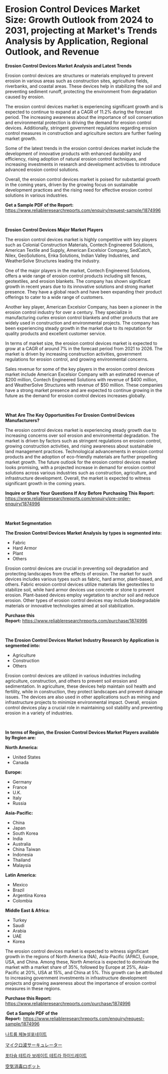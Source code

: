<p><h1>Erosion Control Devices Market Size: Growth Outlook from 2024 to 2031, projecting at Market's Trends Analysis by Application, Regional Outlook, and Revenue</h1></p><p><strong>Erosion Control Devices Market Analysis and Latest Trends</strong></p>
<p><p>Erosion control devices are structures or materials employed to prevent erosion in various areas such as construction sites, agriculture fields, riverbanks, and coastal areas. These devices help in stabilizing the soil and preventing sediment runoff, protecting the environment from degradation caused by erosion.</p><p>The erosion control devices market is experiencing significant growth and is expected to continue to expand at a CAGR of 11.2% during the forecast period. The increasing awareness about the importance of soil conservation and environmental protection is driving the demand for erosion control devices. Additionally, stringent government regulations regarding erosion control measures in construction and agriculture sectors are further fueling market growth.</p><p>Some of the latest trends in the erosion control devices market include the development of innovative products with enhanced durability and efficiency, rising adoption of natural erosion control techniques, and increasing investments in research and development activities to introduce advanced erosion control solutions.</p><p>Overall, the erosion control devices market is poised for substantial growth in the coming years, driven by the growing focus on sustainable development practices and the rising need for effective erosion control solutions in various industries.</p></p>
<p><strong>Get a Sample PDF of the Report:&nbsp;</strong> <a href="https://www.reliableresearchreports.com/enquiry/request-sample/1874996">https://www.reliableresearchreports.com/enquiry/request-sample/1874996</a></p>
<p>&nbsp;</p>
<p><strong>Erosion Control Devices Major Market Players</strong></p>
<p><p>The erosion control devices market is highly competitive with key players such as Colonial Construction Materials, Contech Engineered Solutions, American Textile and Supply, American Excelsior Company, SedCatch, Nilex, GeoSolutions, Enka Solutions, Indian Valley Industries, and WeatherSolve Structures leading the industry. </p><p>One of the major players in the market, Contech Engineered Solutions, offers a wide range of erosion control products including silt fences, geotextiles, and erosion blankets. The company has shown significant growth in recent years due to its innovative solutions and strong market presence. They have a global reach and have been expanding their product offerings to cater to a wide range of customers.</p><p>Another key player, American Excelsior Company, has been a pioneer in the erosion control industry for over a century. They specialize in manufacturing curlex erosion control blankets and other products that are widely used in construction and environmental projects. The company has been experiencing steady growth in the market due to its reputation for quality products and excellent customer service.</p><p>In terms of market size, the erosion control devices market is expected to grow at a CAGR of around 7% in the forecast period from 2021 to 2026. The market is driven by increasing construction activities, government regulations for erosion control, and growing environmental concerns. </p><p>Sales revenue for some of the key players in the erosion control devices market include American Excelsior Company with an estimated revenue of $200 million, Contech Engineered Solutions with revenue of $400 million, and WeatherSolve Structures with revenue of $50 million. These companies have a strong market presence and are expected to continue growing in the future as the demand for erosion control devices increases globally.</p></p>
<p>&nbsp;</p>
<p><strong>What Are The Key Opportunities For Erosion Control Devices Manufacturers?</strong></p>
<p><p>The erosion control devices market is experiencing steady growth due to increasing concerns over soil erosion and environmental degradation. The market is driven by factors such as stringent regulations on erosion control, growing construction activities, and rising awareness about sustainable land management practices. Technological advancements in erosion control products and the adoption of eco-friendly materials are further propelling market growth. The future outlook for the erosion control devices market looks promising, with a projected increase in demand for erosion control solutions across various industries such as construction, agriculture, and infrastructure development. Overall, the market is expected to witness significant growth in the coming years.</p></p>
<p><strong>Inquire or Share Your Questions If Any Before Purchasing This Report:</strong> <a href="https://www.reliableresearchreports.com/enquiry/pre-order-enquiry/1874996">https://www.reliableresearchreports.com/enquiry/pre-order-enquiry/1874996</a></p>
<p>&nbsp;</p>
<p><strong>Market Segmentation</strong></p>
<p><strong>The Erosion Control Devices Market Analysis by types is segmented into:</strong></p>
<p><ul><li>Fabric</li><li>Hard Armor</li><li>Plant</li><li>Others</li></ul></p>
<p><p>Erosion control devices are crucial in preventing soil degradation and protecting landscapes from the effects of erosion. The market for such devices includes various types such as fabric, hard armor, plant-based, and others. Fabric erosion control devices utilize materials like geotextiles to stabilize soil, while hard armor devices use concrete or stone to prevent erosion. Plant-based devices employ vegetation to anchor soil and reduce erosion. Other types of erosion control devices may include biodegradable materials or innovative technologies aimed at soil stabilization.</p></p>
<p><strong>Purchase this Report:&nbsp;</strong><a href="https://www.reliableresearchreports.com/purchase/1874996">https://www.reliableresearchreports.com/purchase/1874996</a></p>
<p>&nbsp;</p>
<p><strong>The Erosion Control Devices Market Industry Research by Application is segmented into:</strong></p>
<p><ul><li>Agriculture</li><li>Construction</li><li>Others</li></ul></p>
<p><p>Erosion control devices are utilized in various industries including agriculture, construction, and others to prevent soil erosion and sedimentation. In agriculture, these devices help maintain soil health and fertility, while in construction, they protect landscapes and prevent drainage issues. The devices are also used in other applications such as mining and infrastructure projects to minimize environmental impact. Overall, erosion control devices play a crucial role in maintaining soil stability and preventing erosion in a variety of industries.</p></p>
<p>&nbsp;</p>
<p><strong>In terms of Region, the Erosion Control Devices Market Players available by Region are:</strong></p>
<p>
    <p> <strong> North America: </strong>
        <ul>
            <li>United States</li>
            <li>Canada</li>
        </ul>
        </p> 
    <p> <strong> Europe: </strong>
        <ul>
            <li>Germany</li>
            <li>France</li>
            <li>U.K.</li>
            <li>Italy</li>
            <li>Russia</li>
        </ul>
        </p> 
    <p> <strong> Asia-Pacific: </strong>
        <ul>
            <li>China</li>
            <li>Japan</li>
            <li>South Korea</li>
            <li>India</li>
            <li>Australia</li>
            <li>China Taiwan</li>
            <li>Indonesia</li>
            <li>Thailand</li>
            <li>Malaysia</li>
        </ul>
        </p> 
    <p> <strong> Latin America: </strong>
        <ul>
            <li>Mexico</li>
            <li>Brazil</li>
            <li>Argentina Korea</li>
            <li>Colombia</li>
        </ul>
        </p> 
    <p> <strong> Middle East & Africa: </strong>
        <ul>
            <li>Turkey</li>
            <li>Saudi</li>
            <li>Arabia</li>
            <li>UAE</li>
            <li>Korea</li>
        </ul>
    </p>
    </p>
<p><p>The erosion control devices market is expected to witness significant growth in the regions of North America (NA), Asia-Pacific (APAC), Europe, USA, and China. Among these, North America is expected to dominate the market with a market share of 35%, followed by Europe at 25%, Asia-Pacific at 20%, USA at 15%, and China at 5%. This growth can be attributed to increasing government investments in infrastructure development projects and growing awareness about the importance of erosion control measures in these regions.</p></p>
<p><strong>Purchase this Report: </strong><a href="https://www.reliableresearchreports.com/purchase/1874996">https://www.reliableresearchreports.com/purchase/1874996</a></p>
<p>&nbsp;<strong>Get a Sample PDF of the Report:&nbsp;&nbsp;</strong><a href="https://www.reliableresearchreports.com/enquiry/request-sample/1874996">https://www.reliableresearchreports.com/enquiry/request-sample/1874996</a></p>
<p><strong></strong></p>
<p><p><a href="https://medium.com/@duttgfgzg7325/%EB%82%98%ED%8A%B8%EB%A5%A8-%ED%8E%98%EB%86%80%EC%84%A4%ED%8F%AC%EB%84%A4%EC%9D%B4%ED%8A%B8-%EC%8B%9C%EC%9E%A5-%EB%B3%B4%EA%B3%A0%EC%84%9C%EB%8A%94%EC%9D%B4-%EC%8B%9C%EC%9E%A5%EC%9D%98-%EC%B5%9C%EC%8B%A0-%ED%8A%B8%EB%A0%8C%EB%93%9C%EC%99%80-%EC%84%B1%EC%9E%A5-%EA%B8%B0%ED%9A%8C%EB%A5%BC-%EB%B3%B4%EC%97%AC%EC%A4%8D%EB%8B%88%EB%8B%A4-9b679cbbacb5">나트륨 페놀설포네이트</a></p><p><a href="https://medium.com/@joniki_bangla07/%E3%83%9E%E3%82%A4%E3%82%AF%E3%83%AD%E6%B3%A2%E3%82%B5%E3%83%BC%E3%82%AD%E3%83%A5%E3%83%AC%E3%83%BC%E3%82%BF%E5%B8%82%E5%A0%B4%E8%A6%8F%E6%A8%A1%E3%81%AF-%E3%82%B0%E3%83%AD%E3%83%BC%E3%83%90%E3%83%AB%E7%94%A3%E6%A5%AD%E3%81%AB%E3%81%8A%E3%81%91%E3%82%8B%E6%9C%80%E9%81%A9%E3%81%AA%E3%83%9E%E3%83%BC%E3%82%B1%E3%83%86%E3%82%A3%E3%83%B3%E3%82%B0%E3%83%81%E3%83%A3%E3%83%B3%E3%83%8D%E3%83%AB%E3%82%92%E7%A4%BA%E3%81%97%E3%81%A6%E3%81%84%E3%81%BE%E3%81%99-5c68509a6ecc">マイクロ波サーキュレーター</a></p><p><a href="https://medium.com/@duttgfgzg7325/%ED%8F%AC%ED%83%80%EC%8A%98-%ED%85%8C%ED%8A%B8%EB%9D%BC%EB%B3%B4%EB%A0%88%EC%9D%B4%ED%8A%B8-%ED%85%8C%ED%8A%B8%EB%9D%BC%ED%95%98%EC%9D%B4%EB%93%9C%EB%A0%88%EC%9D%B4%ED%8A%B8-%EC%8B%9C%EC%9E%A5-2031%EB%85%84%EA%B9%8C%EC%A7%80%EC%9D%98-%ED%8A%B8%EB%A0%8C%EB%93%9C-%EC%98%88%EC%B8%A1-%EB%B0%8F-%EA%B2%BD%EC%9F%81-%EB%B6%84%EC%84%9D-175b16623c06">포타슘 테트라 보레이트 테트라 하이드레이트</a></p><p><a href="https://medium.com/@tariqzafar00/%E7%A9%BA%E6%B0%97%E6%AE%BA%E8%8F%8C%E3%83%AD%E3%83%9C%E3%83%83%E3%83%88%E5%B8%82%E5%A0%B4-%E6%88%90%E5%8A%9F%E3%81%99%E3%82%8B%E3%83%93%E3%82%B8%E3%83%8D%E3%82%B9%E6%88%A6%E7%95%A5%E3%81%AE%E9%8D%B52031%E5%B9%B4%E3%81%BE%E3%81%A7%E3%81%AE%E4%BA%88%E6%B8%AC-3497bd89fc4a">空気消毒ロボット</a></p></p>